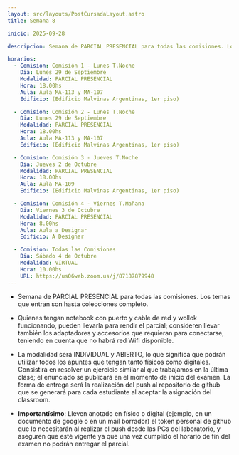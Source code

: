 ```yaml
---
layout: src/layouts/PostCursadaLayout.astro
title: Semana 8

inicio: 2025-09-28

descripcion: Semana de PARCIAL PRESENCIAL para todas las comisiones. Los temas que entran son hasta colecciones completo.

horarios:
  - Comision: Comisión 1 - Lunes T.Noche
    Dia: Lunes 29 de Septiembre
    Modalidad: PARCIAL PRESENCIAL
    Hora: 18.00hs
    Aula: Aula MA-113 y MA-107
    Edificio: (Edificio Malvinas Argentinas, 1er piso)

  - Comision: Comisión 2 - Lunes T.Noche
    Dia: Lunes 29 de Septiembre
    Modalidad: PARCIAL PRESENCIAL
    Hora: 18.00hs
    Aula: Aula MA-113 y MA-107
    Edificio: (Edificio Malvinas Argentinas, 1er piso)

  - Comision: Comisión 3 - Jueves T.Noche
    Dia: Jueves 2 de Octubre
    Modalidad: PARCIAL PRESENCIAL
    Hora: 18.00hs
    Aula: Aula MA-109
    Edificio: (Edificio Malvinas Argentinas, 1er piso)

  - Comision: Comisión 4 - Viernes T.Mañana
    Dia: Viernes 3 de Octubre
    Modalidad: PARCIAL PRESENCIAL
    Hora: 8.00hs
    Aula: Aula a Designar
    Edificio: A Designar

  - Comision: Todas las Comisiones
    Dia: Sábado 4 de Octubre
    Modalidad: VIRTUAL
    Hora: 10.00hs
    URL: https://us06web.zoom.us/j/87187879948
---
```


- Semana de PARCIAL PRESENCIAL para todas las comisiones. Los temas que entran son hasta colecciones completo.

- Quienes tengan notebook con puerto y cable de red y wollok funcionando, pueden llevarla para rendir el parcial; consideren llevar también los adaptadores y accesorios que requieran para conectarse, teniendo en cuenta que no habrá red Wifi disponible.

- La modalidad será INDIVIDUAL y ABIERTO, lo que significa que podrán utilizar todos los apuntes que tengan tanto físicos como digitales. Consistirá en resolver un ejercicio similar al que trabajamos en la última clase; el enunciado se publicará en el momento de inicio del examen. La forma de entrega será la realización del push al repositorio de github que se generará para cada estudiante al aceptar la asignación del classroom.

- **Importantísimo**: Lleven anotado en físico o digital (ejemplo, en un documento de google o en un mail borrador) el token personal de github que lo necesitarán al realizar el push desde las PCs del laboratorio, y aseguren que esté vigente ya que una vez cumplido el horario de fin del examen no podrán entregar el parcial.
